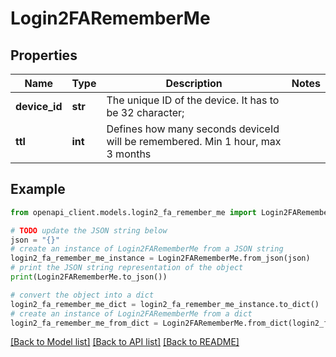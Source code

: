 # Login2FARememberMe


## Properties

Name | Type | Description | Notes
------------ | ------------- | ------------- | -------------
**device_id** | **str** | The unique ID of the device. It has to be 32 character; | 
**ttl** | **int** | Defines how many seconds deviceId will be remembered. Min 1 hour, max 3 months | 

## Example

```python
from openapi_client.models.login2_fa_remember_me import Login2FARememberMe

# TODO update the JSON string below
json = "{}"
# create an instance of Login2FARememberMe from a JSON string
login2_fa_remember_me_instance = Login2FARememberMe.from_json(json)
# print the JSON string representation of the object
print(Login2FARememberMe.to_json())

# convert the object into a dict
login2_fa_remember_me_dict = login2_fa_remember_me_instance.to_dict()
# create an instance of Login2FARememberMe from a dict
login2_fa_remember_me_from_dict = Login2FARememberMe.from_dict(login2_fa_remember_me_dict)
```
[[Back to Model list]](../README.md#documentation-for-models) [[Back to API list]](../README.md#documentation-for-api-endpoints) [[Back to README]](../README.md)


